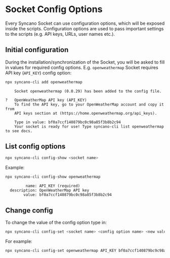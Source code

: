 # Socket Config Options

Every Syncano Socket can use configuration options, which will be exposed inside the scripts. Configuration options are used to pass important settings to the scripts (e.g. API keys, URLs, user names etc.).

## Initial configuration

During the installation/synchronization of the Socket, you will be asked to fill in values for required config options. E.g. `openweathermap` Socket requires API key (`API_KEY`) config option:

```sh
npx syncano-cli add openweathermap
```

```
    Socket openweathermap (0.0.29) has been added to the config file.

?   OpenWeatherMap API key (API_KEY)
    To find the API key, go to your OpenWeatherMap account and copy it from
    API keys section at (https://home.openweathermap.org/api_keys).

    Type in value: bf0a7ccf140879bc0c98a85f3b8b2c94
    Your socket is ready for use! Type syncano-cli list openweathermap to see docs.
```

## List config options
```sh
npx syncano-cli config-show <socket name>
```

Example:
```sh
npx syncano-cli config-show openweathermap
```

```
         name: API_KEY (required)
  description: OpenWeatherMap API key
        value: bf0a7ccf140879bc0c98a85f3b8b2c94
```

## Change config

To change the value of the config option type in:
```sh
npx syncano-cli config-set <socket name> <config option name> <new value>
```

For example:
```sh
npx syncano-cli config-set openweathermap API_KEY bf0a7ccf140879bc9c98a85f3b8b2c94
```
